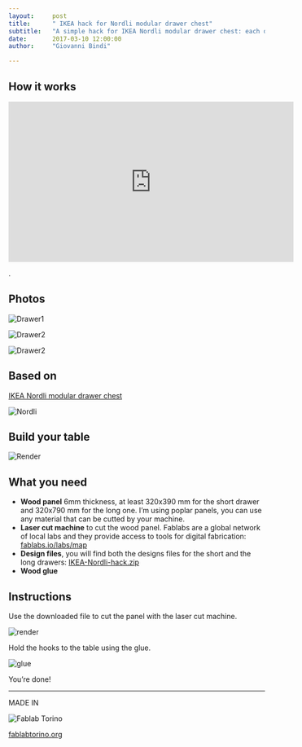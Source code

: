 ```yaml
---
layout:     post
title:      " IKEA hack for Nordli modular drawer chest"
subtitle:   "A simple hack for IKEA Nordli modular drawer chest: each drawer can hide an useful table. Follow the instruction and make your own by laser cutting a wood panel."
date:       2017-03-10 12:00:00
author:     "Giovanni Bindi"

---
```


## How it works

<iframe width="560" height="315" src="https://www.youtube.com/embed/spbYojW0Ouk?rel=0&amp;controls=0&amp;showinfo=0" frameborder="0" allowfullscreen></iframe>            

.

## Photos

![Drawer1](https://raw.githubusercontent.com/tongatron/IKEA-Nordli-hack/master/img/cassetto3.jpg)

![Drawer2](https://raw.githubusercontent.com/tongatron/IKEA-Nordli-hack/master/img/cassetto2.jpg)

![Drawer2](https://raw.githubusercontent.com/tongatron/IKEA-Nordli-hack/master/img/IKEA-Nordli-hack-4.jpg)

## Based on
[IKEA Nordli modular drawer chest](http://www.ikea.com/us/en/catalog/categories/series/27271/)

![Nordli](https://raw.githubusercontent.com/tongatron/IKEA-Nordli-hack/master/img/nordli_original.jpg)

## Build your table

![Render](https://raw.githubusercontent.com/tongatron/IKEA-Nordli-hack/master/img/IKEA-Nordli-hack-5.jpg)

## What you need
- **Wood panel** 6mm thickness, at least 320x390 mm for the short drawer and 320x790 mm for the long one. I’m using poplar panels, you can use any material that can be cutted by your machine.
- **Laser cut machine** to cut the wood panel. Fablabs are a global network of local labs and they provide access to tools for digital fabrication: [fablabs.io/labs/map](https://www.fablabs.io/labs/map)
- **Design files**, you will find both the designs files for the short and the long drawers: [IKEA-Nordli-hack.zip](https://github.com/tongatron/IKEA-Nordli-hack/raw/master/design/IKEA-Nordli-hack.zip)
- **Wood glue**

## Instructions

Use the downloaded file to cut the panel with the laser cut machine.

![render](https://raw.githubusercontent.com/tongatron/IKEA-Nordli-hack/master/img/taglio.png)

Hold the hooks to the table using the glue.

![glue](https://raw.githubusercontent.com/tongatron/IKEA-Nordli-hack/master/img/howtoglue.jpg)

You’re done!

---

MADE IN 

![Fablab Torino](https://raw.githubusercontent.com/tongatron/IKEA-Nordli-hack/master/img/fablabtorino.jpg)

[fablabtorino.org](http://fablabtorino.org/)